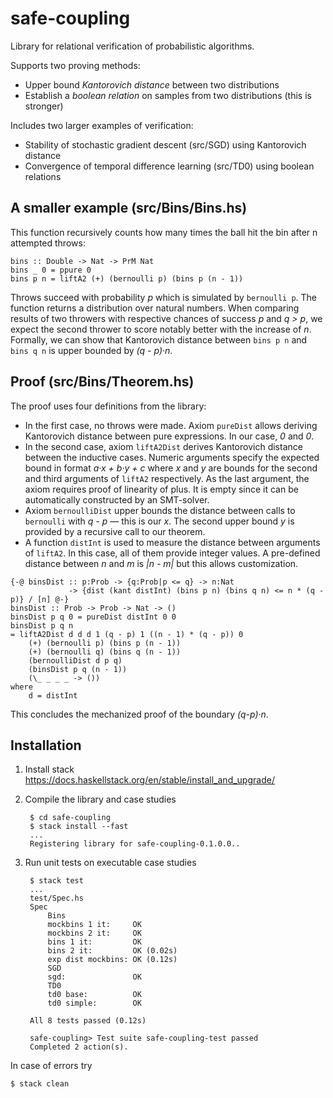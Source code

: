 # safe-coupling
Library for relational verification of probabilistic algorithms.

Supports two proving methods:
 - Upper bound _Kantorovich distance_ between two distributions
 - Establish a _boolean relation_ on samples from two distributions (this is stronger)

Includes two larger examples of verification:
 - Stability of stochastic gradient descent (src/SGD) using Kantorovich distance
 - Convergence of temporal difference learning (src/TD0) using boolean relations

## A smaller example (src/Bins/Bins.hs)

This function recursively counts how many times the ball hit the bin after n attempted throws:

    bins :: Double -> Nat -> PrM Nat
    bins _ 0 = ppure 0
    bins p n = liftA2 (+) (bernoulli p) (bins p (n - 1)) 

Throws succeed with probability _p_ which is simulated by `bernoulli p`. The function returns a distribution over natural numbers. When comparing results of two throwers with respective chances of success _p_ and _q > p_, we expect the second thrower to score notably better with the increase of _n_. Formally, we can show that Kantorovich distance between `bins p n` and `bins q n` is upper bounded by _(q - p)·n_.

## Proof (src/Bins/Theorem.hs)

The proof uses four definitions from the library:
 * In the first case, no throws were made. Axiom `pureDist` allows deriving Kantorovich distance between pure expressions. In our case, _0_ and _0_.
 * In the second case, axiom `liftA2Dist` derives Kantorovich distance between the inductive cases. Numeric arguments specify the expected bound in format _a·x + b·y + c_ where _x_ and _y_ are bounds for the second and third arguments of `liftA2` respectively. As the last argument, the axiom requires proof of linearity of plus. It is empty since it can be automatically constructed by an SMT-solver.
 * Axiom `bernoulliDist` upper bounds the distance between calls to `bernoulli` with _q - p_ — this is our _x_. The second upper bound _y_ is provided by a recursive call to our theorem. 
 * A function `distInt` is used to measure the distance between arguments of `liftA2`. In this case, all of them provide integer values. A pre-defined distance between _n_ and _m_ is _|n - m|_ but this allows customization.

```
{-@ binsDist :: p:Prob -> {q:Prob|p <= q} -> n:Nat 
             -> {dist (kant distInt) (bins p n) (bins q n) <= n * (q - p)} / [n] @-}
binsDist :: Prob -> Prob -> Nat -> ()
binsDist p q 0 = pureDist distInt 0 0 
binsDist p q n
= liftA2Dist d d d 1 (q - p) 1 ((n - 1) * (q - p)) 0
    (+) (bernoulli p) (bins p (n - 1)) 
    (+) (bernoulli q) (bins q (n - 1))
    (bernoulliDist d p q)
    (binsDist p q (n - 1))
    (\_ _ _ _ -> ())
where 
    d = distInt
```

This concludes the mechanized proof of the boundary _(q-p)·n_.

## Installation
1. Install stack https://docs.haskellstack.org/en/stable/install_and_upgrade/

2. Compile the library and case studies

        $ cd safe-coupling
        $ stack install --fast
        ...
        Registering library for safe-coupling-0.1.0.0..


3. Run unit tests on executable case studies

        $ stack test
        ...                          
        test/Spec.hs
        Spec
            Bins
            mockbins 1 it:     OK
            mockbins 2 it:     OK
            bins 1 it:         OK
            bins 2 it:         OK (0.02s)
            exp dist mockbins: OK (0.12s)
            SGD
            sgd:               OK
            TD0
            td0 base:          OK
            td0 simple:        OK

        All 8 tests passed (0.12s)

        safe-coupling> Test suite safe-coupling-test passed
        Completed 2 action(s).


In case of errors try

    $ stack clean

